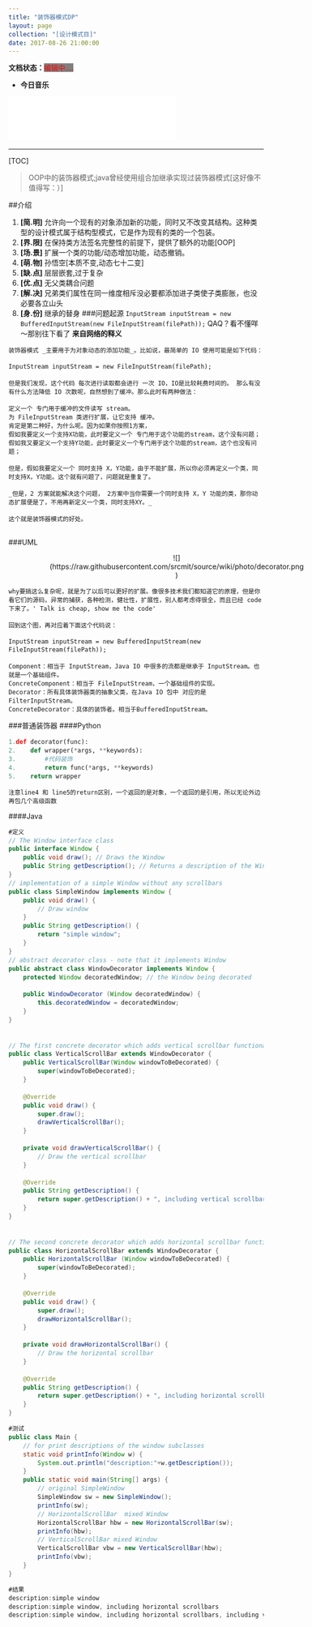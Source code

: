 ```yaml
---
title: "装饰器模式DP"
layout: page
collection: "[设计模式目]"
date: 2017-08-26 21:00:00
---
```

**文档状态：**<a style="color:red;background-color:gray">编辑中....</a>

- **今日音乐**

<iframe frameborder="no" border="0" marginwidth="0" marginheight="0" width=330 height=86 src="//music.163.com/outchain/player?type=2&id=390258&auto=0&height=66"></iframe>

---

[TOC]

> OOP中的装饰器模式;java曾经使用组合加继承实现过装饰器模式[这好像不值得写：）]

##介绍
1. **[简.明]** 允许向一个现有的对象添加新的功能，同时又不改变其结构。这种类型的设计模式属于结构型模式，它是作为现有的类的一个包装。
2. **[界.限]** 在保持类方法签名完整性的前提下，提供了额外的功能[OOP]
3. **[场.景]** 扩展一个类的功能/动态增加功能，动态撤销。
4. **[萌.物]**  孙悟空[本质不变,动态七十二变]
5. **[缺.点]** 层层嵌套,过于复杂
6. **[优.点]** 无父类耦合问题
7. **[解.决]** 兄弟类们属性在同一维度相斥没必要都添加进子类使子类膨胀，也没必要各立山头
8. **[身.份]** 继承的替身
###问题起源
`InputStream inputStream = new BufferedInputStream(new FileInputStream(filePath));`
QAQ？看不懂咩～那别往下看了
**来自网络的释义**
```
装饰器模式 _主要用于为对象动态的添加功能_。比如说，最简单的 IO 使用可能是如下代码：

InputStream inputStream = new FileInputStream(filePath);

但是我们发现，这个代码 每次进行读取都会进行 一次 IO，IO是比较耗费时间的。 那么有没有什么方法降低 IO 次数呢，自然想到了缓冲。那么此时有两种做法：

定义一个 专门用于缓冲的文件读写 stream。
为 FileInputStream 类进行扩展，让它支持 缓冲。
肯定是第二种好，为什么呢。因为如果你按照1方案，
假如我要定义一个支持X功能，此时要定义一个 专门用于这个功能的stream，这个没有问题；
假如我又要定义一个支持Y功能，此时要定义一个专门用于这个功能的stream，这个也没有问题；

但是，假如我要定义一个 同时支持 X，Y功能，由于不能扩展，所以你必须再定义一个类，同时支持X，Y功能。这个就有问题了，问题就是重复了。

_但是，2 方案就能解决这个问题， 2方案中当你需要一个同时支持 X，Y 功能的类，那你动态扩展便是了，不用再新定义一个类，同时支持XY。_

这个就是装饰器模式的好处。


```
###UML

<center style="position:relative; left:80px; ">
![](https://raw.githubusercontent.com/srcmit/source/wiki/photo/decorator.png)
</center>

```
why要搞这么复杂呢，就是为了以后可以更好的扩展。像很多技术我们都知道它的原理，但是你看它们的源码，异常的捕获，各种检测，健壮性，扩展性，别人都考虑得很全，而且已经 code 下来了。' Talk is cheap, show me the code'

回到这个图，再对应着下面这个代码说：

InputStream inputStream = new BufferedInputStream(new FileInputStream(filePath));

Component：相当于 InputStream，Java IO 中很多的流都是继承于 InputStream。也就是一个基础组件。
ConcreteComponent：相当于 FileInputStream，一个基础组件的实现。
Decorator：所有具体装饰器类的抽象父类，在Java IO 包中 对应的是 FilterInputStream。
ConcreteDecorator：具体的装饰者。相当于BufferedInputStream。
```
###普通装饰器
####Python
```python
1.def decorator(func):
2.    def wrapper(*args, **keywords):
3.        #代码装饰
4.        return func(*args, **keywords)
5.    return wrapper
```
`注意line4 和 line5的return区别，一个返回的是对象，一个返回的是引用，所以无论外边再包几个高级函数`

####Java
```java
#定义
// The Window interface class
public interface Window {
	public void draw(); // Draws the Window
	public String getDescription(); // Returns a description of the Window
}
// implementation of a simple Window without any scrollbars
public class SimpleWindow implements Window {
	public void draw() {
		// Draw window
	}
	public String getDescription() {
		return "simple window";
	}
}
// abstract decorator class - note that it implements Window
public abstract class WindowDecorator implements Window {
    protected Window decoratedWindow; // the Window being decorated

    public WindowDecorator (Window decoratedWindow) {
        this.decoratedWindow = decoratedWindow;
    }
}


// The first concrete decorator which adds vertical scrollbar functionality
public class VerticalScrollBar extends WindowDecorator {
	public VerticalScrollBar(Window windowToBeDecorated) {
		super(windowToBeDecorated);
	}

	@Override
	public void draw() {
		super.draw();
		drawVerticalScrollBar();
	}

	private void drawVerticalScrollBar() {
		// Draw the vertical scrollbar
	}

	@Override
	public String getDescription() {
		return super.getDescription() + ", including vertical scrollbars";
	}
}


// The second concrete decorator which adds horizontal scrollbar functionality
public class HorizontalScrollBar extends WindowDecorator {
	public HorizontalScrollBar (Window windowToBeDecorated) {
		super(windowToBeDecorated);
	}

	@Override
	public void draw() {
		super.draw();
		drawHorizontalScrollBar();
	}

	private void drawHorizontalScrollBar() {
		// Draw the horizontal scrollbar
	}

	@Override
	public String getDescription() {
		return super.getDescription() + ", including horizontal scrollbars";
	}
}
```
```java
#测试
public class Main {
	// for print descriptions of the window subclasses
	static void printInfo(Window w) {
		System.out.println("description:"+w.getDescription());
	}
	public static void main(String[] args) {
		// original SimpleWindow
		SimpleWindow sw = new SimpleWindow();
		printInfo(sw);
		// HorizontalScrollBar  mixed Window
		HorizontalScrollBar hbw = new HorizontalScrollBar(sw);
		printInfo(hbw);
		// VerticalScrollBar mixed Window
		VerticalScrollBar vbw = new VerticalScrollBar(hbw);
		printInfo(vbw);
	}
}
```
```java
#结果
description:simple window
description:simple window, including horizontal scrollbars
description:simple window, including horizontal scrollbars, including vertical scrollbars
```
